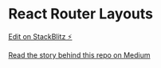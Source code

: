 # React Router Layouts

[Edit on StackBlitz ⚡️](https://stackblitz.com/edit/react-xovfwk)

[Read the story behind this repo on Medium](https://medium.com/@hristo.peychev.enev/simple-guide-for-layouts-in-react-router-e32b26c12cee)